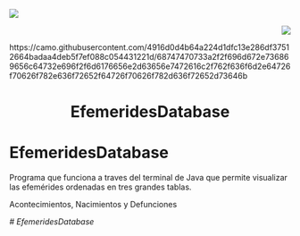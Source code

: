 
<p align="left">
   <img src="https://img.shields.io/badge/STATUS-EN%20DESAROLLO-green">
   </p>
   <p align="right">
   <img src="https://img.shields.io/badge/Maven-5.4.4-blueviolet">
   </p>
   https://camo.githubusercontent.com/4916d0d4b64a224d1dfc13e286df37512664badaa4deb5f7ef088c054431221d/68747470733a2f2f696d672e736869656c64732e696f2f6d6176656e2d63656e7472616c2f762f636f6d2e64726f70626f782e636f72652f64726f70626f782d636f72652d73646b
<h1 align="center"> EfemeridesDatabase </h1>



# EfemeridesDatabase

Programa que funciona a traves del terminal de Java que permite visualizar las efemérides ordenadas en tres grandes tablas.

Acontecimientos, Nacimientos y Defunciones

<em> # EfemeridesDatabase </em>
